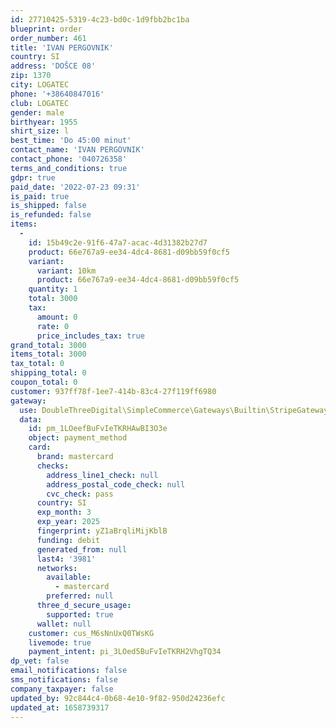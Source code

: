 ```yaml
---
id: 27710425-5319-4c23-bd0c-1d9fbb2bc1ba
blueprint: order
order_number: 461
title: 'IVAN PERGOVNIK'
country: SI
address: 'DOŠCE 08'
zip: 1370
city: LOGATEC
phone: '+38640847016'
club: LOGATEC
gender: male
birthyear: 1955
shirt_size: l
best_time: 'Do 45:00 minut'
contact_name: 'IVAN PERGOVNIK'
contact_phone: '040726358'
terms_and_conditions: true
gdpr: true
paid_date: '2022-07-23 09:31'
is_paid: true
is_shipped: false
is_refunded: false
items:
  -
    id: 15b49c2e-91f6-47a7-acac-4d31382b27d7
    product: 66e767a9-ee34-4dc4-8681-d09bb59f0cf5
    variant:
      variant: 10km
      product: 66e767a9-ee34-4dc4-8681-d09bb59f0cf5
    quantity: 1
    total: 3000
    tax:
      amount: 0
      rate: 0
      price_includes_tax: true
grand_total: 3000
items_total: 3000
tax_total: 0
shipping_total: 0
coupon_total: 0
customer: 937ff78f-1ee7-414b-83c4-27f119ff6980
gateway:
  use: DoubleThreeDigital\SimpleCommerce\Gateways\Builtin\StripeGateway
  data:
    id: pm_1LOeefBuFvIeTKRHAwBI3O3e
    object: payment_method
    card:
      brand: mastercard
      checks:
        address_line1_check: null
        address_postal_code_check: null
        cvc_check: pass
      country: SI
      exp_month: 3
      exp_year: 2025
      fingerprint: yZ1aBrqliMijKblB
      funding: debit
      generated_from: null
      last4: '3981'
      networks:
        available:
          - mastercard
        preferred: null
      three_d_secure_usage:
        supported: true
      wallet: null
    customer: cus_M6sNnUxQ0TWsKG
    livemode: true
    payment_intent: pi_3LOed5BuFvIeTKRH2VhgTQ34
dp_vet: false
email_notifications: false
sms_notifications: false
company_taxpayer: false
updated_by: 92c844c4-0b68-4e10-9f82-950d24236efc
updated_at: 1658739317
---
```

